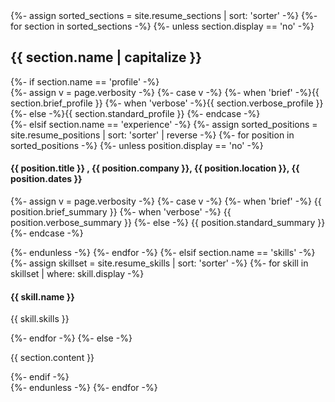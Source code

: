 <div class="{{ include.theverbosity }}">
  {%- assign sorted_sections = site.resume_sections | sort: 'sorter' -%}
  {%- for section in sorted_sections -%}
  {%- unless section.display == 'no' -%}
  <div class="{{ section.name }}">
    <h2>{{ section.name | capitalize }}</h2>
    {%- if section.name == 'profile' -%}
      <div class="profile">
        {%- assign v = page.verbosity -%}
        {%- case v -%}
          {%- when 'brief' -%}{{ section.brief_profile }}
          {%- when 'verbose' -%}{{ section.verbose_profile }}
          {%- else -%}{{ section.standard_profile }}
        {%- endcase -%}
      </div>
    {%- elsif section.name == 'experience' -%}
      {%- assign sorted_positions = site.resume_positions | sort: 'sorter' | reverse -%}
      {%- for position in sorted_positions -%}
      {%- unless position.display == 'no' -%}
      <div class="position">
      <div class="position-head">
        <h4><span class="position-title">{{ position.title }}</span> , <span class="position-company">{{ position.company }}</span>, <span class="position-location">{{ position.location }}</span>, <span class="position-dates">{{ position.dates }}</span></h4>
      </div>
      <div class="position-summary">
        <p><span class="position-summary">
        {%- assign v = page.verbosity -%}
        {%- case v -%}
          {%- when 'brief' -%}
            {{ position.brief_summary }}
          {%- when 'verbose' -%}
            {{ position.verbose_summary }}
          {%- else -%}
            {{ position.standard_summary }}
        {%- endcase -%}
        </span></p>
      </div>
      {%- endunless -%}
      {%- endfor -%}
    {%- elsif section.name == 'skills' -%}
      {%- assign skillset = site.resume_skills | sort: 'sorter' -%}
      {%- for skill in skillset | where: skill.display -%}
      <div class="skills">
        <h4><span class="skill-name">{{ skill.name }}</span></h4>
        <p><span class="skill-skills">{{ skill.skills }}</span></p>
      </div>
      {%- endfor -%}
    {%- else -%}
      <div class="{{ section.name }}">
        <p class="{{ section.name }}">{{ section.content }}</p>
      </div>
    {%- endif -%}
  </div>
  {%- endunless -%}
  {%- endfor -%}
</div>

